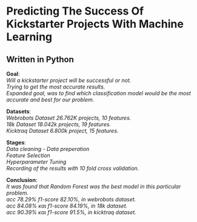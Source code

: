 # Predicting The Success Of Kickstarter Projects With Machine Learning
## Written in Python

**Goal**: <br>*Will a kickstarter project will be successful or not.<br>
           *Trying to get the most accurate results.*<br>
           Expanded goal, was to find which classification model would be the most accurate and best for our problem.*

**Datasets**:<br> *Webrobots Dataset 26.762K projects, 10 features.<br>
               18k Dataset 18.042k projects, 19 features.<br>
               Kicktraq Dataset 6.800k project, 15 features.*
      
**Stages**:<br> *Data cleaning - Data preperation*<br>
            *Feature Selection*<br>
            *Hyperparameter Tuning*<br>
            *Recording of the results with 10 fold cross validation.*

**Conclusion**:<br> *It was found that Random Forest was the best model in this particular problem.*<br>
            *acc 78.29% f1-score 82.10%, in webrobots dataset.*<br>
            *acc 84.08% και f1-score 84.19%, in 18k dataset.*<br>
           *acc 90.39% και f1-score 91.5%, in kicktraq dataset.*
